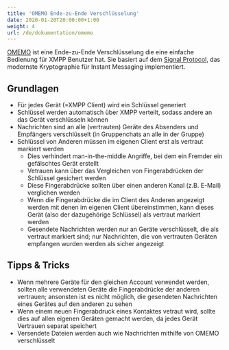 ```yaml
---
title: 'OMEMO Ende-zu-Ende Verschlüsselung'
date: 2020-01-20T20:00:00+1:00
weight: 4
url: /de/dokumentation/omemo
---
```


[OMEMO](https://conversations.im/omemo/) ist eine Ende-zu-Ende Verschlüsselung die eine einfache Bedienung für XMPP Benutzer hat. Sie basiert auf dem [Signal Protocol](https://en.wikipedia.org/wiki/Signal_Protocol), das modernste Kryptographie für Instant Messaging implementiert.

## Grundlagen

* Für jedes Gerät (=XMPP Client) wird ein Schlüssel generiert
* Schlüssel werden automatisch über XMPP verteilt, sodass andere an das Gerät verschlüsseln können
* Nachrichten sind an alle (vertrauten) Geräte des Absenders und Empfängers verschlüsselt (in Gruppenchats an alle in der Gruppe)
* Schlüssel von Anderen müssen im eigenen Client erst als vertraut markiert werden
	- Dies verhindert man-in-the-middle Angriffe, bei dem ein Fremder ein gefälschtes Gerät erstellt
	- Vetrauen kann über das Vergleichen von Fingerabdrücken der Schlüssel gesichert werden
	- Diese Fingerabdrücke sollten über einen anderen Kanal (z.B. E-Mail) verglichen werden
	- Wenn die Fingerabdrücke die im Client des Anderen angezeigt werden mit denen im eigenen Client übereinstimmen, kann dieses Gerät (also der dazugehörige Schlüssel) als vertraut markiert werden
	- Gesendete Nachrichten werden nur an Geräte verschlüsselt, die als vertraut markiert sind; nur Nachrichten, die von vertrauten Geräten empfangen wurden werden als sicher angezeigt

## Tipps & Tricks

* Wenn mehrere Geräte für den gleichen Account verwendet werden, sollten alle verwendeten Geräte die Fingerabdrücke der anderen vertrauen; ansonsten ist es nicht möglich, die gesendeten Nachrichten eines Gerätes auf den anderen zu sehen
* Wenn einem neuen Fingerabdruck eines Kontaktes vetraut wird, sollte dies auf allen eigenen Geräten gemacht werden, da jedes Gerät Vertrauen separat speichert
* Versendete Dateien werden auch wie Nachrichten mithilfe von OMEMO verschlüsselt
